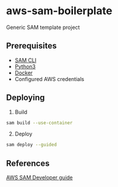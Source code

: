# aws-sam-boilerplate

Generic SAM template project

## Prerequisites

- [SAM CLI](https://docs.aws.amazon.com/serverless-application-model/latest/developerguide/serverless-sam-cli-install.html)
- [Python3](https://www.python.org/downloads/)
- [Docker](https://hub.docker.com/search/?type=edition&offering=community)
- Configured AWS credentials

## Deploying

1. Build
```sh
sam build --use-container
```

2. Deploy
```sh
sam deploy --guided
```

## References
[AWS SAM Developer guide](https://docs.aws.amazon.com/serverless-application-model/latest/developerguide/what-is-sam.html)
